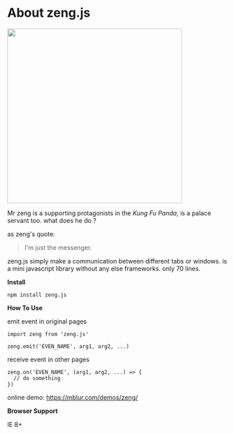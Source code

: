 # About zeng.js

<img src= "https://mblur.com/files/zeng.jpg" width="400" />

Mr zeng is a supporting protagonists in the _Kung Fu Panda_, is a palace servant too. what does he do ?

as zeng's quote:

> I'm just the messenger.

zeng.js simply make a communication between different tabs or windows. is a mini javascript library without any else frameworks. only 70 lines.

**Install**

```
npm install zeng.js
```

**How To Use**

emit event in original pages
```
import zeng from 'zeng.js'

zeng.emit('EVEN_NAME', arg1, arg2, ...)
```


receive event in other pages
```
zeng.on('EVEN_NAME', (arg1, arg2, ...) => {
  // do something
})
```

online demo: https://mblur.com/demos/zeng/

**Browser Support**

IE 8+
